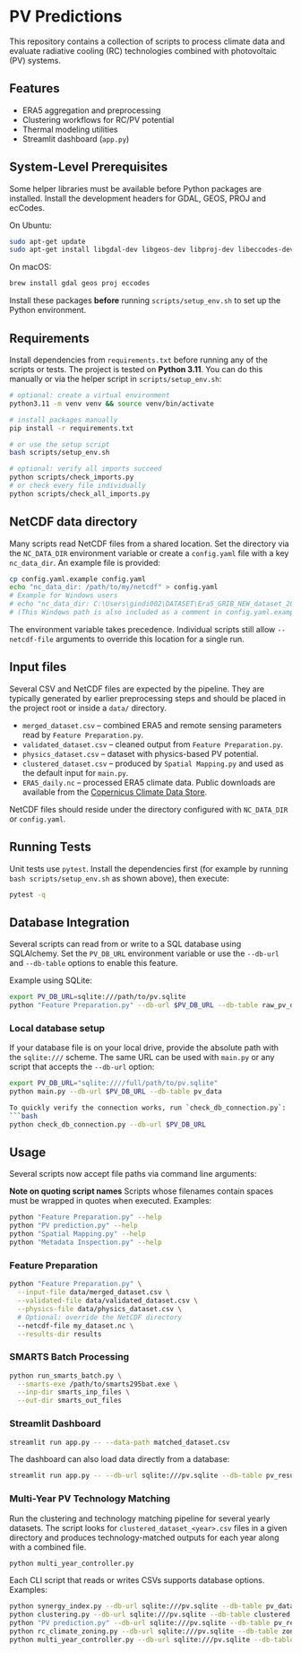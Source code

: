 # PV Predictions

This repository contains a collection of scripts to process climate data and evaluate radiative cooling (RC) technologies combined with photovoltaic (PV) systems.

## Features
- ERA5 aggregation and preprocessing
- Clustering workflows for RC/PV potential
- Thermal modeling utilities
- Streamlit dashboard (`app.py`)

## System-Level Prerequisites

Some helper libraries must be available before Python packages are installed.
Install the development headers for GDAL, GEOS, PROJ and ecCodes.

On Ubuntu:

```bash
sudo apt-get update
sudo apt-get install libgdal-dev libgeos-dev libproj-dev libeccodes-dev
```

On macOS:

```bash
brew install gdal geos proj eccodes
```

Install these packages **before** running `scripts/setup_env.sh` to set up the
Python environment.

## Requirements
Install dependencies from `requirements.txt` before running any of the scripts or tests.
The project is tested on **Python 3.11**.
You can do this manually or via the helper script in `scripts/setup_env.sh`:

```bash
# optional: create a virtual environment
python3.11 -m venv venv && source venv/bin/activate

# install packages manually
pip install -r requirements.txt

# or use the setup script
bash scripts/setup_env.sh

# optional: verify all imports succeed
python scripts/check_imports.py
# or check every file individually
python scripts/check_all_imports.py
```

## NetCDF data directory

Many scripts read NetCDF files from a shared location. Set the directory
via the `NC_DATA_DIR` environment variable or create a `config.yaml` file
with a key `nc_data_dir`. An example file is provided:

```bash
cp config.yaml.example config.yaml
echo "nc_data_dir: /path/to/my/netcdf" > config.yaml
# Example for Windows users
# echo "nc_data_dir: C:\Users\gindi002\DATASET\Era5_GRIB_NEW_dataset_2023-2019_and_more_future" > config.yaml
# (This Windows path is also included as a comment in config.yaml.example.)
```

The environment variable takes precedence. Individual scripts still
allow `--netcdf-file` arguments to override this location for a single run.

## Input files

Several CSV and NetCDF files are expected by the pipeline. They are typically
generated by earlier preprocessing steps and should be placed in the project
root or inside a `data/` directory.

- `merged_dataset.csv` – combined ERA5 and remote sensing parameters read by
  `Feature Preparation.py`.
- `validated_dataset.csv` – cleaned output from `Feature Preparation.py`.
- `physics_dataset.csv` – dataset with physics-based PV potential.
- `clustered_dataset.csv` – produced by `Spatial Mapping.py` and used as the
  default input for `main.py`.
- `ERA5_daily.nc` – processed ERA5 climate data. Public downloads are available
  from the [Copernicus Climate Data Store](https://cds.climate.copernicus.eu/cdsapp#!/dataset/reanalysis-era5-single-levels).

NetCDF files should reside under the directory configured with `NC_DATA_DIR` or
`config.yaml`.

## Running Tests
Unit tests use `pytest`. Install the dependencies first (for example by running
`bash scripts/setup_env.sh` as shown above), then execute:

```bash
pytest -q
```

## Database Integration

Several scripts can read from or write to a SQL database using SQLAlchemy. Set
the `PV_DB_URL` environment variable or use the `--db-url` and `--db-table`
options to enable this feature.

Example using SQLite:

```bash
export PV_DB_URL=sqlite:///path/to/pv.sqlite
python "Feature Preparation.py" --db-url $PV_DB_URL --db-table raw_pv_data
```

### Local database setup

If your database file is on your local drive, provide the absolute path with the
`sqlite:///` scheme. The same URL can be used with `main.py` or any script that
accepts the `--db-url` option:

```bash
export PV_DB_URL="sqlite:////full/path/to/pv.sqlite"
python main.py --db-url $PV_DB_URL --db-table pv_data

To quickly verify the connection works, run `check_db_connection.py`:
```bash
python check_db_connection.py --db-url $PV_DB_URL
```

## Usage

Several scripts now accept file paths via command line arguments:

**Note on quoting script names**
Scripts whose filenames contain spaces must be wrapped in quotes when executed.
Examples:

```bash
python "Feature Preparation.py" --help
python "PV prediction.py" --help
python "Spatial Mapping.py" --help
python "Metadata Inspection.py" --help
```

### Feature Preparation

```bash
python "Feature Preparation.py" \
  --input-file data/merged_dataset.csv \
  --validated-file data/validated_dataset.csv \
  --physics-file data/physics_dataset.csv \
  # Optional: override the NetCDF directory
  --netcdf-file my_dataset.nc \
  --results-dir results
```

### SMARTS Batch Processing

```bash
python run_smarts_batch.py \
  --smarts-exe /path/to/smarts295bat.exe \
  --inp-dir smarts_inp_files \
  --out-dir smarts_out_files
```

### Streamlit Dashboard

```bash
streamlit run app.py -- --data-path matched_dataset.csv
```

The dashboard can also load data directly from a database:

```bash
streamlit run app.py -- --db-url sqlite:///pv.sqlite --db-table pv_results
```

### Multi-Year PV Technology Matching

Run the clustering and technology matching pipeline for several yearly datasets.
The script looks for `clustered_dataset_<year>.csv` files in a given directory
and produces technology-matched outputs for each year along with a combined
file.

```bash
python multi_year_controller.py
```

Each CLI script that reads or writes CSVs supports database options. Examples:

```bash
python synergy_index.py --db-url sqlite:///pv.sqlite --db-table pv_data
python clustering.py --db-url sqlite:///pv.sqlite --db-table clustered
python "PV prediction.py" --db-url sqlite:///pv.sqlite --db-table pv_results
python rc_climate_zoning.py --db-url sqlite:///pv.sqlite --db-table zones
python multi_year_controller.py --db-url sqlite:///pv.sqlite --db-table results
```


